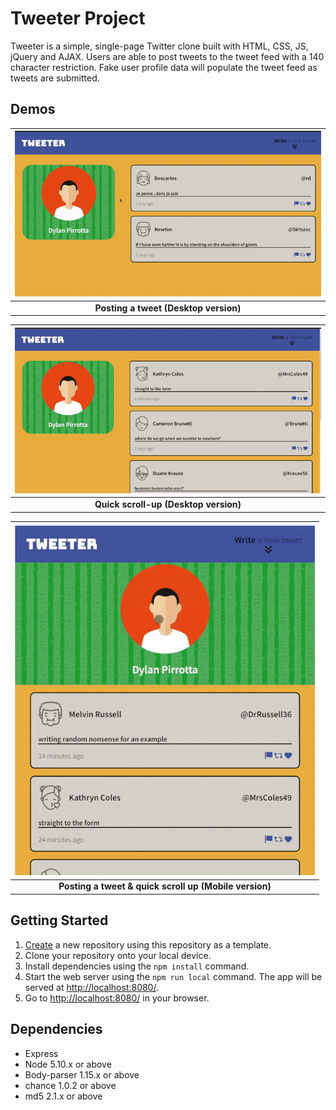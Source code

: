 # Tweeter Project

Tweeter is a simple, single-page Twitter clone built with HTML, CSS, JS, jQuery and AJAX. Users are able to post tweets to the tweet feed with a 140 character restriction. Fake user profile data will populate the tweet feed as tweets are submitted.

## Demos


| !["Posting a tweet demo"](https://github.com/dpirrott/tweeter/blob/master/docs/enterTweet.gif) |
| :--: |
| **Posting a tweet (Desktop version)** |

| !["Quick scroll-up demo"](https://github.com/dpirrott/tweeter/blob/master/docs/quickScrollGif.gif) |
| :--: |
| **Quick scroll-up (Desktop version)** |

| !["Mobile demo"](https://github.com/dpirrott/tweeter/blob/master/docs/mobileDemoGif.gif) |
| :--: |
| **Posting a tweet & quick scroll up (Mobile version)** |

## Getting Started

1. [Create](https://docs.github.com/en/repositories/creating-and-managing-repositories/creating-a-repository-from-a-template) a new repository using this repository as a template.
2. Clone your repository onto your local device.
3. Install dependencies using the `npm install` command.
3. Start the web server using the `npm run local` command. The app will be served at <http://localhost:8080/>.
4. Go to <http://localhost:8080/> in your browser.

## Dependencies

- Express
- Node 5.10.x or above
- Body-parser 1.15.x or above
- chance 1.0.2 or above
- md5 2.1.x or above
